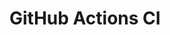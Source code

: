 # GitHub Actions CI










































































































































































































































































































































































































































































































































































































































































































































































































































































































































































































































































































































































































































































































































































































































































































































































































































































































































































































































































































































































































































































































































































































































































































































































































































































































































































































































































































































































































































































































































































































































































































































































































































































































































































































































































































































































































































































































































































